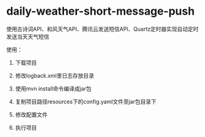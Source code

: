 # daily-weather-short-message-push
使用古诗词API、和风天气API、腾讯云发送短信API、Quartz定时器实现自动定时发送当天天气短信

使用：

1. 下载项目

2. 修改logback.xml里日志存放目录

3. 使用mvn install命令编译成jar包

4. 复制项目路径resources下的config.yaml文件至jar包目录下

5. 修改配置文件

6. 执行项目
